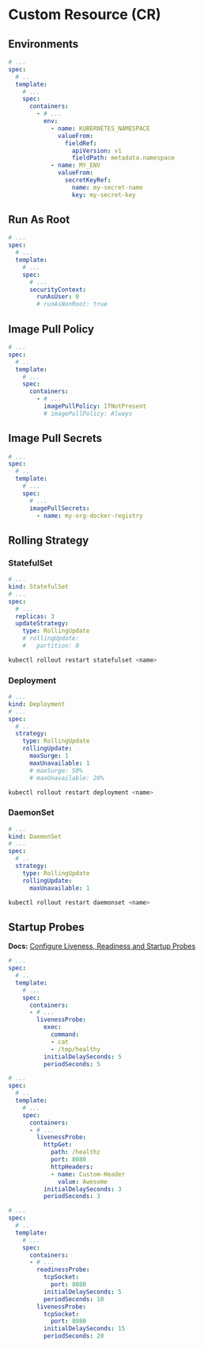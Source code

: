 # Custom Resource (CR)

## Environments

```yml
# ...
spec:
  # ..
  template:
    # ...
    spec:
      containers:
        - # ...
          env:
            - name: KUBERNETES_NAMESPACE
              valueFrom:
                fieldRef:
                  apiVersion: v1
                  fieldPath: metadata.namespace
            - name: MY_ENV
              valueFrom:
                secretKeyRef:
                  name: my-secret-name
                  key: my-secret-key
```

## Run As Root

```yml
# ...
spec:
  # ...
  template:
    # ...
    spec:
      # ...
      securityContext:
        runAsUser: 0
        # runAsNonRoot: true
```

## Image Pull Policy

```yml
# ...
spec:
  # ..
  template:
    # ...
    spec:
      containers:
        - # ...
          imagePullPolicy: IfNotPresent
          # imagePullPolicy: Always
```

## Image Pull Secrets

```yml
# ...
spec:
  # ..
  template:
    # ...
    spec:
      # ...
      imagePullSecrets:
        - name: my-org-docker-registry
```

## Rolling Strategy

### StatefulSet

```yml
# ...
kind: StatefulSet
# ...
spec:
  # ...
  replicas: 3
  updateStrategy:
    type: RollingUpdate
    # rollingUpdate:
    #   partition: 0
```

```sh
kubectl rollout restart statefulset <name>
```

### Deployment

```yml
# ...
kind: Deployment
# ...
spec:
  # ..
  strategy:
    type: RollingUpdate
    rollingUpdate:
      maxSurge: 1
      maxUnavailable: 1
      # maxSurge: 50%
      # maxUnavailable: 20%
```

```sh
kubectl rollout restart deployment <name>
```

### DaemonSet

```yml
# ...
kind: DaemonSet
# ...
spec:
  # ..
  strategy:
    type: RollingUpdate
    rollingUpdate:
      maxUnavailable: 1
```

```sh
kubectl rollout restart daemonset <name>
```

## Startup Probes

**Docs:** [Configure Liveness, Readiness and Startup Probes](https://kubernetes.io/docs/tasks/configure-pod-container/configure-liveness-readiness-startup-probes/)

```yml
# ...
spec:
  # ..
  template:
    # ...
    spec:
      containers:
      - # ...
        livenessProbe:
          exec:
            command:
            - cat
            - /tmp/healthy
          initialDelaySeconds: 5
          periodSeconds: 5

# ...
spec:
  # ..
  template:
    # ...
    spec:
      containers:
      - # ...
        livenessProbe:
          httpGet:
            path: /healthz
            port: 8080
            httpHeaders:
            - name: Custom-Header
              value: Awesome
          initialDelaySeconds: 3
          periodSeconds: 3

# ...
spec:
  # ..
  template:
    # ...
    spec:
      containers:
      - # ...
        readinessProbe:
          tcpSocket:
            port: 8080
          initialDelaySeconds: 5
          periodSeconds: 10
        livenessProbe:
          tcpSocket:
            port: 8080
          initialDelaySeconds: 15
          periodSeconds: 20
```
